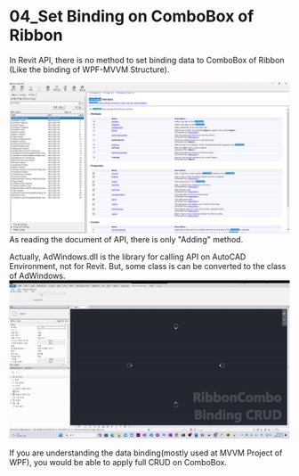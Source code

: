 <H1>04_Set Binding on ComboBox of Ribbon</H1>

In Revit API, there is no method to set binding data to ComboBox of Ribbon
(Like the binding of WPF-MVVM Structure).

<img src="img_apidoc.png">
As reading the document of API, there is only "Adding" method.

Actually, AdWindows.dll is the library for calling API on AutoCAD Environment, not for Revit. But, some class is can be converted to the class of AdWindows.
<img src="./running.gif">

If you are understanding the data binding(mostly used at MVVM Project of WPF), you would be able to apply full CRUD on ComboBox.
